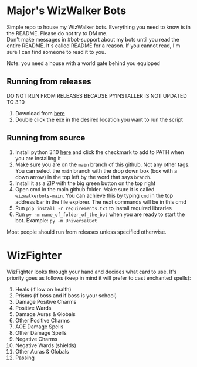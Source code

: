 # Major's WizWalker Bots
Simple repo to house my WizWalker bots. Everything you need to know is in the README. Please do not try to DM me. <br />
Don't make messages in #bot-support about my bots until you read the entire README. It's called README for a reason. If you cannot read, I'm sure I can find someone to read it to you.

Note: you need a house with a world gate behind you equipped

## Running from releases
DO NOT RUN FROM RELEASES BECAUSE PYINSTALLER IS NOT UPDATED TO 3.10
1. Download from [here](https://github.com/MajorPain1/wizwalkerbots/releases) <br />
2. Double click the exe in the desired location you want to run the script <br />

## Running from source
1. Install python 3.10 [here](https://www.python.org/downloads/release/python-3100/) and click the checkmark to add to PATH when you are installing it <br />
2. Make sure you are on the `main` branch of this github. Not any other tags. You can select the `main` branch with the drop down box (box with a down arrow) in the top left by the word that says `branch`. 
3. Install it as a ZIP with the big green button on the top right <br />
4. Open cmd in the main github folder. Make sure it is called `wizwalkerbots-main`. You can achieve this by typing `cmd` in the top address bar in the file explorer. The next commands will be in this cmd <br />
5. Run `pip install -r requirements.txt` to install required libraries <br />
6. Run `py -m name_of_folder_of_the_bot` when you are ready to start the bot. Example: `py -m UniversalBot` <br />

Most people should run from releases unless specified otherwise.

# WizFighter
WizFighter looks through your hand and decides what card to use. It's priority goes as follows (keep in mind it will prefer to cast enchanted spells): <br />
1. Heals (if low on health)
2. Prisms (if boss and if boss is your school)
3. Damage Positive Charms
4. Positive Wards
5. Damage Auras & Globals
6. Other Positive Charms
7. AOE Damage Spells
8. Other Damage Spells
9. Negative Charms
10. Negative Wards (shields)
11. Other Auras & Globals
12. Passing <br />
